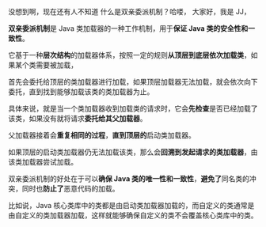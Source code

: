 没想到啊，现在还有人不知道  什么是双亲委派机制？哈喽， 大家好，我是 JJ，

**双亲委派机制**是 Java 类加载器的一种工作机制，用于**保证 Java 类的安全性和一致性**。

它基于一种**层次结构**的加载器体系，按照一定的规则**从顶层到底层依次加载类**，如果某个类需要被加载，

首先会委托给顶层的类加载器进行加载，如果顶层加载器无法加载，就会依次向下委托，直到找到能够加载该类的类加载器为止。

具体来说，就是当一个类加载器收到加载类的请求时，它会**先检查**是否已经加载了该类，如果没有就将请求**委托给其父加载器**。

父加载器接着会**重复相同的过程**，**直到顶层的**启动类加载器。

如果顶层的启动类加载器仍无法加载该类，那么会**回溯到发起请求的类加载器**，由该类加载器尝试加载。

双亲委派机制的好处在于可以**确保 Java 类的唯一性和一致性**，**避免了**同名类的冲突，同时也**防止了**恶意代码的加载。

比如说，Java 核心类库中的类都是由启动类加载器加载的，而自定义的类通常是由自定义的类加载器加载，这样就能够确保自定义的类不会覆盖核心类库中的类。

